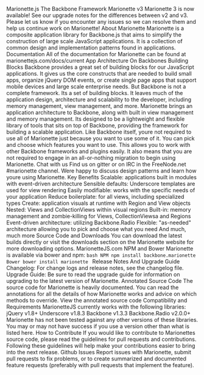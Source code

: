 Marionette.js The Backbone Framework Marionette v3 Marionette 3 is now available! See our upgrade notes for the differences between v2 and v3. Please let us know if you encounter any issues so we can resolve them and help us continue work on Marionette! About Marionette Marionette is a composite application library for Backbone.js that aims to simplify the construction of large scale JavaScript applications. It is a collection of common design and implementation patterns found in applications. Documentation All of the documentation for Marionette can be found at marionettejs.com/docs/current App Architecture On Backbones Building Blocks Backbone provides a great set of building blocks for our JavaScript applications. It gives us the core constructs that are needed to build small apps, organize jQuery DOM events, or create single page apps that support mobile devices and large scale enterprise needs. But Backbone is not a complete framework. Its a set of building blocks. It leaves much of the application design, architecture and scalability to the developer, including memory management, view management, and more. Marionette brings an application architecture to Backbone, along with built in view management and memory management. Its designed to be a lightweight and flexible library of tools that sits on top of Backbone, providing the framework for building a scalable application. Like Backbone itself, youre not required to use all of Marionette just because you want to use some of it. You can pick and choose which features you want to use. This allows you to work with other Backbone frameworks and plugins easily. It also means that you are not required to engage in an all-or-nothing migration to begin using Marionette. Chat with us Find us on gitter or on IRC in the FreeNode.net #marionette channel. Were happy to discuss design patterns and learn how youre using Marionette. Key Benefits Scalable: applications built in modules with event-driven architecture Sensible defaults: Underscore templates are used for view rendering Easily modifiable: works with the specific needs of your application Reduce boilerplate: for all views, including specialized types Create: application visuals at runtime with Region and View objects Nested: Views and CollectionViews within visual regions Built-in: memory management and zombie-killing for Views, CollectionViewsa and Regions Event-driven architecture: utilizing Backbone.Radio Flexible: "as-needed" architecture allowing you to pick and choose what you need And much, much more Source Code and Downloads You can download the latest builds directly or visit the downloads section on the Marionette website for more downloading options. MarionetteJS.com NPM and Bower Marionette is available via bower and npm: ```bash NPM npm install backbone.marionette Bower bower install marionette ``` Release Notes And Upgrade Guide Changelog: For change logs and release notes, see the changelog file. Upgrade Guide: Be sure to read the upgrade guide for information on upgrading to the latest version of Marionette. Annotated Source Code The source code for Marionette is heavily documented. You can read the annotations for all the details of how Marionette works and advice on which methods to override. View the annotated source code Compatibility and Requirements MarionetteJS currently works with the following libraries: jQuery v1.8+ Underscore v1.8.3 Backbone v1.3.3 Backbone.Radio v2.0.0+ Marionette has not been tested against any other versions of these libraries. You may or may not have success if you use a version other than what is listed here. How to Contribute If you would like to contribute to Marionettes source code, please read the guidelines for pull requests and contributions. Following these guidelines will help make your contributions easier to bring into the next release. Github Issues Report issues with Marionette, submit pull requests to fix problems, or to create summarized and documented feature requests (preferably with pull requests that implement the feature).
